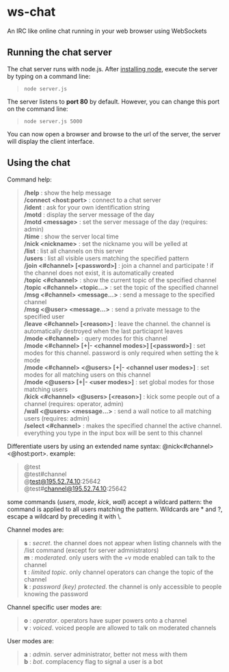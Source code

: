 # ws-chat
An IRC like online chat running in your web browser using WebSockets

## Running the chat server

The chat server runs with node.js. After [installing node](https://nodejs.org/en/download/package-manager), execute the server by typing on a command line:

> `node server.js`

The server listens to **port 80** by default. However, you can change this port on the command line:

> `node server.js 5000`

You can now open a browser and browse to the url of the server, the server will display the client interface.

## Using the chat

Command help:

> **/help** : show the help message  
> **/connect \<host:port>** : connect to a chat server  
> **/ident** : ask for your own identification string  
> **/motd** : display the server message of the day  
> **/motd \<message>** : set the server message of the day (requires: admin)  
> **/time** : show the server local time  
> **/nick \<nickname>** : set the nickname you will be yelled at  
> **/list** : list all channels on this server   
> **/users <pattern>** : list all visible users matching the specified pattern  
> **/join <#channel> [\<password>]** : join a channel and participate ! if the channel does not exist, it is automatically created  
> **/topic <#channel>** : show the current topic of the specified channel  
> **/topic <#channel> \<topic...>** : set the topic of the specified channel  
> **/msg <#channel> \<message...>** : send a message to the specified channel  
> **/msg <@user> \<message...>** : send a private message to the specified user  
> **/leave <#channel> [\<reason>]** : leave the channel. the channel is automatically destroyed when the last particiapnt leaves  
> **/mode <#channel>** : query modes for this channel  
> **/mode <#channel> [+|- \<channel modes>] [\<password>]** : set modes for this channel. password is only required when setting the k mode  
> **/mode <#channel> <@users> [+|- \<channel user modes>]** : set modes for all matching users on this channel  
> **/mode <@users> [+|- \<user modes>]** : set global modes for those matching users  
> **/kick <#channel> <@users> [\<reason>]** : kick some people out of a channel (requires: operator, admin)  
> **/wall <@users> <message...>** : send a wall notice to all matching users (requires: admin)  
> **/select <#channel>** : makes the specified channel the active channel. everything you type in the input box will be sent to this channel  

Differentiate users by using an extended name syntax: @nick\<#channel>\<@host:port>. example: 
> @test  
> @test#channel  
> @test@195.52.74.10:25642  
> @test#channel@195.52.74.10:25642

some commands (*users*, *mode*, *kick*, *wall*) accept a wildcard pattern: the command is applied to all users matching the pattern. Wildcards are * and ?, escape a wildcard by preceding it with \\.
                    
Channel modes are:

> **s** : *secret*. the channel does not appear when listing channels with the /list command (except for server admnistrators)  
> **m** : *moderated*. only users with the +v mode enabled can talk to the channel  
> **t** : *limited topic*. only channel operators can change the topic of the channel  
> **k** :  *password (key) protected*. the channel is only accessible to people knowing the password  

Channel specific user modes are:

> **o** : *operator*. operators have super powers onto a channel  
> **v** : *voiced*. voiced people are allowed to talk on moderated channels  

User modes are:
> **a** : *admin*. server administrator, better not mess with them  
> **b** : *bot*. complacency flag to signal a user is a bot  
